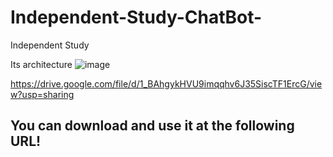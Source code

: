 # Independent-Study-ChatBot-
Independent Study

Its architecture 
![image](https://user-images.githubusercontent.com/30942700/117527310-8fdacd00-affd-11eb-9762-7a1464723716.png)

https://drive.google.com/file/d/1_BAhgykHVU9imqqhv6J35SiscTF1ErcG/view?usp=sharing 

You can download and use it at the following URL!
-----
